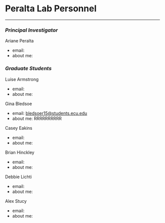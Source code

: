 # Peralta Lab Personnel
---

### _Principal Investigator_

Ariane Peralta

+ email:
+ about me:


### _Graduate Students_

Luise Armstrong

+ email:
+ about me:

Gina Bledsoe

+ email: bledsoer15@students.ecu.edu
+ about me: RRRRRRRRRR

Casey Eakins

+ email:
+ about me:

Brian Hinckley

+ email:
+ about me:

Debbie Lichti

+ email:
+ about me:

Alex Stucy

+ email:
+ about me:
